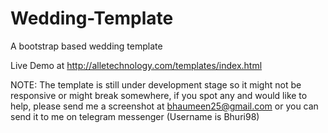 # Wedding-Template
A bootstrap based wedding template

Live Demo at http://alletechnology.com/templates/index.html


NOTE: The template is still under development stage so it might not be responsive or might break somewhere, if you spot any and would like to help, please send me a screenshot at bhaumeen25@gmail.com or you can send it to me on telegram messenger (Username is Bhuri98)
